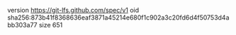 version https://git-lfs.github.com/spec/v1
oid sha256:873b41f8368636eaf3871a45214e680f1c902a3c20fd6d4f50753d4abb303a77
size 651
